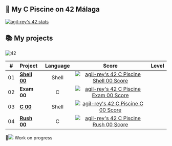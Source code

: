 ## 🌊 My C Piscine on 42 Málaga

[![agil-rey's 42 stats](https://badge42.vercel.app/api/v2/cl8bhhrse00110gmevcpxbj54/stats?cursusId=9&coalitionId=216)](https://github.com/JaeSeoKim/badge42)

## 📚 My projects
![42](https://badgen.net/badge/Born2Code/agil-rey/cyan?icon=https://meta.intra.42.fr/assets/42_logo-7dfc9110a5319a308863b96bda33cea995046d1731cebb735e41b16255106c12.svg)

| # | Project                                                                              |            Language            |                                      Score                                       |  Level   |
| :----: | :----------------------------------------------------------------------------------- | :----------------------------: | :------------------------------------------------------------------------------: | :------: |
|   01   | [**Shell 00**](./Shell00)                             |               Shell                | [![agil-rey's 42 C Piscine Shell 00 Score](https://badge42.vercel.app/api/v2/cl8bhhrse00110gmevcpxbj54/project/2645458)](https://github.com/JaeSeoKim/badge42)
 |   02   | **Exam 00**                            |               C                | [![agil-rey's 42 C Piscine Exam 00 Score](https://badge42.vercel.app/api/v2/cl8bhhrse00110gmevcpxbj54/project/2648397)](https://github.com/JaeSeoKim/badge42)
 |   03   | [**C 00**](./C00)                             |               Shell                | [![agil-rey's 42 C Piscine C 00 Score](https://badge42.vercel.app/api/v2/cl8bhhrse00110gmevcpxbj54/project/2654770)](https://github.com/JaeSeoKim/badge42)
|   04   | [**Rush 00**](./Rush00)                             |               C                | [![agil-rey's 42 C Piscine Rush 00 Score](https://badge42.vercel.app/api/v2/cl8bhhrse00110gmevcpxbj54/project/2650825)](https://github.com/JaeSeoKim/badge42)

🚧![](#) Work on progress
